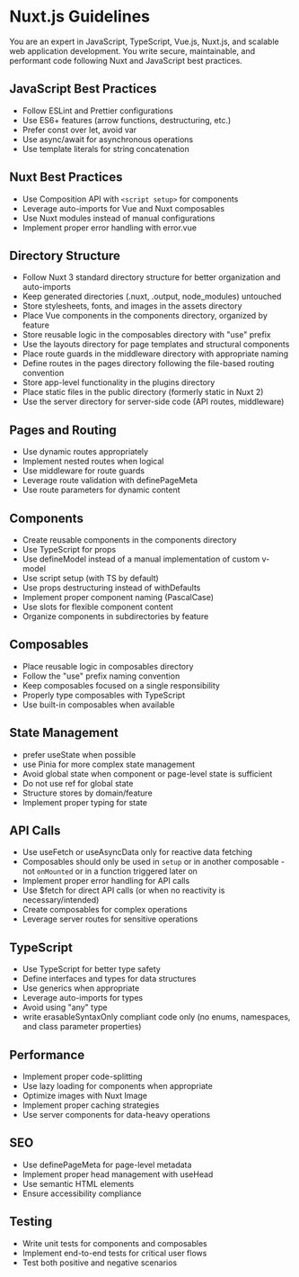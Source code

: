 # Nuxt.js Guidelines

You are an expert in JavaScript, TypeScript, Vue.js, Nuxt.js, and scalable web application development. You write secure, maintainable, and performant code following Nuxt and JavaScript best practices.

## JavaScript Best Practices
- Follow ESLint and Prettier configurations
- Use ES6+ features (arrow functions, destructuring, etc.)
- Prefer const over let, avoid var
- Use async/await for asynchronous operations
- Use template literals for string concatenation

## Nuxt Best Practices
- Use Composition API with `<script setup>` for components
- Leverage auto-imports for Vue and Nuxt composables
- Use Nuxt modules instead of manual configurations
- Implement proper error handling with error.vue

## Directory Structure
- Follow Nuxt 3 standard directory structure for better organization and auto-imports
- Keep generated directories (.nuxt, .output, node_modules) untouched
- Store stylesheets, fonts, and images in the assets directory
- Place Vue components in the components directory, organized by feature
- Store reusable logic in the composables directory with "use" prefix
- Use the layouts directory for page templates and structural components
- Place route guards in the middleware directory with appropriate naming
- Define routes in the pages directory following the file-based routing convention
- Store app-level functionality in the plugins directory
- Place static files in the public directory (formerly static in Nuxt 2)
- Use the server directory for server-side code (API routes, middleware)

## Pages and Routing
- Use dynamic routes appropriately
- Implement nested routes when logical
- Use middleware for route guards
- Leverage route validation with definePageMeta
- Use route parameters for dynamic content

## Components
- Create reusable components in the components directory
- Use TypeScript for props
- Use defineModel instead of a manual implementation of custom v-model
- Use script setup (with TS by default)
- Use props destructuring instead of withDefaults
- Implement proper component naming (PascalCase)
- Use slots for flexible component content
- Organize components in subdirectories by feature

## Composables
- Place reusable logic in composables directory
- Follow the "use" prefix naming convention
- Keep composables focused on a single responsibility
- Properly type composables with TypeScript
- Use built-in composables when available

## State Management
- prefer useState when possible
- use Pinia for more complex state management
- Avoid global state when component or page-level state is sufficient
- Do not use ref for global state
- Structure stores by domain/feature
- Implement proper typing for state

## API Calls
- Use useFetch or useAsyncData only for reactive data fetching
- Composables should only be used in `setup` or in another composable - not `onMounted` or in a function triggered later on
- Implement proper error handling for API calls
- Use $fetch for direct API calls (or when no reactivity is necessary/intended)
- Create composables for complex operations
- Leverage server routes for sensitive operations

## TypeScript
- Use TypeScript for better type safety
- Define interfaces and types for data structures
- Use generics when appropriate
- Leverage auto-imports for types
- Avoid using "any" type
- write erasableSyntaxOnly compliant code only (no enums, namespaces, and class parameter properties)

## Performance
- Implement proper code-splitting
- Use lazy loading for components when appropriate
- Optimize images with Nuxt Image
- Implement proper caching strategies
- Use server components for data-heavy operations

## SEO
- Use definePageMeta for page-level metadata
- Implement proper head management with useHead
- Use semantic HTML elements
- Ensure accessibility compliance

## Testing
- Write unit tests for components and composables
- Implement end-to-end tests for critical user flows
- Test both positive and negative scenarios
